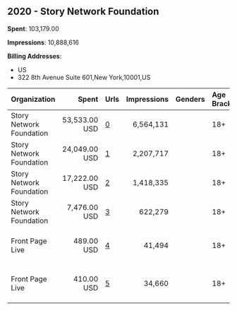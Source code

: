 ## 2020 - Story Network Foundation 
**Spent**: 103,179.00

**Impressions**: 10,888,616

**Billing Addresses**: 
- US
- 322 8th Avenue Suite 601,New York,10001,US

|Organization|Spent|Urls|Impressions|Genders|Age Brackets|Country Codes|Billing Addresses|
|:---|---:|:---|---:|:---|:---|:---|:---|
|Story Network Foundation|53,533.00 USD|[0](https://www.snap.com/political-ads/asset/0bf8003aaf22c05a3d078e3193b4b4503d75b52ab3248b9b500ac0d92849fc3b?mediaType=mp4)|6,564,131||18+|united states|US|
|Story Network Foundation|24,049.00 USD|[1](https://www.snap.com/political-ads/asset/0bf8003aaf22c05a3d078e3193b4b4503d75b52ab3248b9b500ac0d92849fc3b?mediaType=mp4)|2,207,717||18+|united states|US|
|Story Network Foundation|17,222.00 USD|[2](https://www.snap.com/political-ads/asset/76e5bc6603094b518371123136c3160321d8d9d8350410b05c7348967315823f?mediaType=mp4)|1,418,335||18+|united states|US|
|Story Network Foundation|7,476.00 USD|[3](https://www.snap.com/political-ads/asset/0bf8003aaf22c05a3d078e3193b4b4503d75b52ab3248b9b500ac0d92849fc3b?mediaType=mp4)|622,279||18+|united states|US|
|Front Page Live|489.00 USD|[4](https://www.snap.com/political-ads/asset/b56f291334a91c730275b354e3d6184405f6bd8e8209c3b1c54c74e6bcf08384?mediaType=mp4)|41,494||18+|united states|"322 8th Avenue Suite 601,New York,10001,US"|
|Front Page Live|410.00 USD|[5](https://www.snap.com/political-ads/asset/7132100082e10eee00896d99256d6316f3445d6fe6ea99ddd865bc992441d3fa?mediaType=mp4)|34,660||18+|united states|"322 8th Avenue Suite 601,New York,10001,US"|
